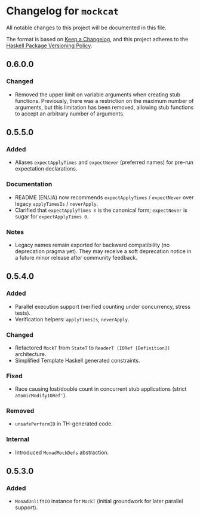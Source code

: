 # Changelog for `mockcat`

All notable changes to this project will be documented in this file.

The format is based on [Keep a Changelog](https://keepachangelog.com/en/1.0.0/),
and this project adheres to the
[Haskell Package Versioning Policy](https://pvp.haskell.org/).

## 0.6.0.0
### Changed
- Removed the upper limit on variable arguments when creating stub functions. Previously, there was a restriction on the maximum number of arguments, but this limitation has been removed, allowing stub functions to accept an arbitrary number of arguments.

## 0.5.5.0
### Added
- Aliases `expectApplyTimes` and `expectNever` (preferred names) for pre-run expectation declarations.

### Documentation
- README (EN/JA) now recommends `expectApplyTimes` / `expectNever` over legacy `applyTimesIs` / `neverApply`.
- Clarified that `expectApplyTimes n` is the canonical form; `expectNever` is sugar for `expectApplyTimes 0`.

### Notes
- Legacy names remain exported for backward compatibility (no deprecation pragma yet). They may receive a soft deprecation notice in a future minor release after community feedback.


## 0.5.4.0
### Added
- Parallel execution support (verified counting under concurrency, stress tests).
- Verification helpers: `applyTimesIs`, `neverApply`.

### Changed
- Refactored `MockT` from `StateT` to `ReaderT (IORef [Definition])` architecture.
- Simplified Template Haskell generated constraints.

### Fixed
- Race causing lost/double count in concurrent stub applications (strict `atomicModifyIORef'`).

### Removed
- `unsafePerformIO` in TH-generated code.

### Internal
- Introduced `MonadMockDefs` abstraction.

## 0.5.3.0
### Added
- `MonadUnliftIO` instance for `MockT` (initial groundwork for later parallel support).
